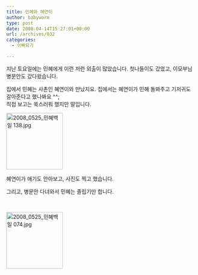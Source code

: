 ```yaml
---
title: 민혜와 혜연이
author: babyworm
type: post
date: 2008-04-14T15:27:01+00:00
url: /archives/832
categories:
  - 아빠되기

---
```

지난 토요일에는 민혜에게 이런 저런 외출이 많았습니다. 첫나들이도 갔었고, 이모부님 병문안도 갔다왔습니다.

집에서 민혜는 사촌인 혜연이와 만났지요. 집에서는 혜연이가 민혜 돌봐주고 기저귀도 갈아준다고 했나봐요 ^^;  
직접 보고는 쑥스러워 했지만 말입니다.

<a title="2008_0525_민혜백일 138.jpg" href="https://i0.wp.com/lh6.ggpht.com/-7dyh9Nr66YE/SNnskbkvUfI/AAAAAAAAA8U/qMkwGltU4FM/w1024/2008_0525_%2525EB%2525AF%2525BC%2525ED%252598%25259C%2525EB%2525B0%2525B1%2525EC%25259D%2525BC%252520138.jpg" rel="lightbox"><img loading="lazy" decoding="async" class="alignright" title="2008_0525_민혜백일 138.jpg" src="https://i0.wp.com/lh6.ggpht.com/-7dyh9Nr66YE/SNnskbkvUfI/AAAAAAAAA8U/qMkwGltU4FM/s150-c/2008_0525_%2525EB%2525AF%2525BC%2525ED%252598%25259C%2525EB%2525B0%2525B1%2525EC%25259D%2525BC%252520138.jpg?resize=150%2C150" alt="2008_0525_민혜백일 138.jpg" width="150" height="150" data-recalc-dims="1" /></a>

혜연이가 애기도 안아보고, 사진도 찍고 했습니다.

그리고, 병문안 다녀와서 민혜는 졸립기만 합니다.

&nbsp;

<a title="2008_0525_민혜백일 074.jpg" href="https://i0.wp.com/lh6.ggpht.com/-wXs9-iA99uU/SNntP91lKmI/AAAAAAAAA-w/3wRu8oqBXGY/w1024/2008_0525_%2525EB%2525AF%2525BC%2525ED%252598%25259C%2525EB%2525B0%2525B1%2525EC%25259D%2525BC%252520074.jpg" rel="lightbox"><img loading="lazy" decoding="async" class="alignright" title="2008_0525_민혜백일 074.jpg" src="https://i0.wp.com/lh6.ggpht.com/-wXs9-iA99uU/SNntP91lKmI/AAAAAAAAA-w/3wRu8oqBXGY/s150-c/2008_0525_%2525EB%2525AF%2525BC%2525ED%252598%25259C%2525EB%2525B0%2525B1%2525EC%25259D%2525BC%252520074.jpg?resize=150%2C150" alt="2008_0525_민혜백일 074.jpg" width="150" height="150" data-recalc-dims="1" /></a>